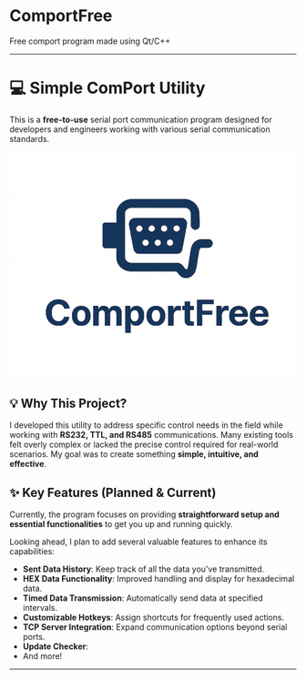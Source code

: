 # ComportFree
Free comport program made using Qt/C++

---
     
# 💻 Simple ComPort Utility

This is a **free-to-use** serial port communication program designed for developers and engineers working with various serial communication standards.
  

  ![ComportFree Logo](resource/logo.PNG)
  

## 💡 Why This Project?

I developed this utility to address specific control needs in the field while working with **RS232, TTL, and RS485** communications. Many existing tools felt overly complex or lacked the precise control required for real-world scenarios. My goal was to create something **simple, intuitive, and effective**.
     
    
## ✨ Key Features (Planned & Current)

Currently, the program focuses on providing **straightforward setup and essential functionalities** to get you up and running quickly.

Looking ahead, I plan to add several valuable features to enhance its capabilities:

* **Sent Data History**: Keep track of all the data you've transmitted.
* **HEX Data Functionality**: Improved handling and display for hexadecimal data.
* **Timed Data Transmission**: Automatically send data at specified intervals.
* **Customizable Hotkeys**: Assign shortcuts for frequently used actions.
* **TCP Server Integration**: Expand communication options beyond serial ports.
* **Update Checker**: 
* And more!

---
